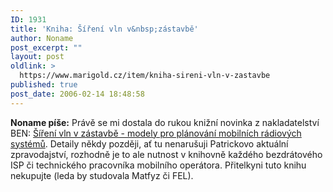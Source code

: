 ```yaml
---
ID: 1931
title: 'Kniha: Šíření vln v&nbsp;zástavbě'
author: Noname
post_excerpt: ""
layout: post
oldlink: >
  https://www.marigold.cz/item/kniha-sireni-vln-v-zastavbe
published: true
post_date: 2006-02-14 18:48:58
---
```

<p><strong>Noname píše:</strong> Právě se mi dostala do rukou knižní novinka z nakladatelství BEN: <a href="http://shop.ben.cz/121263">Šíření vln v zástavbě - modely pro plánování mobilních rádiových systémů</a>. Detaily někdy později, ať tu nenarušuji Patrickovo aktuální zpravodajství, rozhodně je to ale nutnost v knihovně každého bezdrátového ISP či technického pracovníka mobilního operátora. Přitelkyni tuto knihu nekupujte (leda by studovala Matfyz či FEL).</p>
